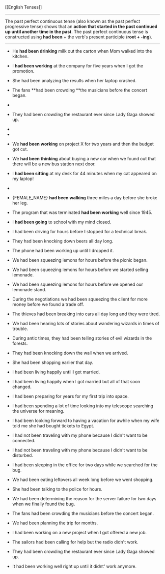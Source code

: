 [[English Tenses]]

---

The past perfect continuous tense (also known as the past perfect progressive tense) shows that an **action that started in the past continued up until another time in the past**. The past perfect continuous tense is constructed using **had been** + the verb's present participle (**root + -ing**).


---

-   He **had been drinking** milk out the carton when Mom walked into the kitchen.
-   I **had been working** at the company for five years when I got the promotion.
-   She had been analyzing the results when her laptop crashed.
-   The fans **had been crowding **the musicians before the concert began.
-   
-   They had been crowding the restaurant ever since Lady Gaga showed up. 
-   
-   
-   We **had been working** on project X for two years and then the budget got cut.
-   We **had been thinking** about buying a new car when we found out that there will be a new bus station next door.
-   I **had been sitting** at my desk for 44 minutes when my cat appeared on my laptop!
-  
-   {FEMALE_NAME} **had been walking** three miles a day before she broke her leg.
-   The program that was terminated **had been working** well since 1945.
-   I **had been going** to school with my mind closed.

- I had been driving for hours before I stopped for a technical break.

- They had been knocking down beers all day long.

- The phone had been working up until I dropped it.

- We had been squeezing lemons for hours before the picnic began.

- We had been squeezing lemons for hours before we started selling lemonade.

- We had been squeezing lemons for hours before we opened our lemonade stand.

- During the negotiations we had been squeezing the client for more money before we found a trade off.

- The thieves had been breaking into cars all day long and they were tired.

- We had been hearing lots of stories about wandering wizards in times of trouble.

- During antic times, they had been telling stories of evil wizards in the forests.

- They had been knocking down the wall when we arrived.

- She had been shopping earlier that day.

- I had been living happily until I got married.

- I had been living happily when I got married but all of that soon changed.

- I had been preparing for years for my first trip into space.

- I had been spending a lot of time looking into my telescope searching the universe for meaning.

- I had been looking forward to having a vacation for awhile when my wife told me she had bought tickets to Egypt.

- I had not been traveling with my phone because I didn't want to be connected.

- I had not been traveling with my phone because I didn't want to be disturbed.

- I had been sleeping in the office for two days while we searched for the bug.

- We had been eating leftovers all week long before we went shopping.

- She had been talking to the police for hours.

- We had been determining the reason for the server failure for two days when we finally found the bug.

- The fans had been crowding the musicians before the concert began.

- We had been planning the trip for months.

- I had been working on a new project when I got offered a new job.

- The sailors had been calling for help but the radio didn't work.

- They had been crowding the restaurant ever since Lady Gaga showed up.

- It had been working well right up until it didnt' work anymore.

